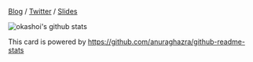[Blog](https://blog.okashoi.net/) / [Twitter](https://twitter.com/okashoi) / [Slides](https://www.slideshare.net/ShoheiOkada)

![okashoi's github stats](https://github-readme-stats.vercel.app/api?username=okashoi&count_private=true&show_icons=true)

This card is powered by https://github.com/anuraghazra/github-readme-stats
